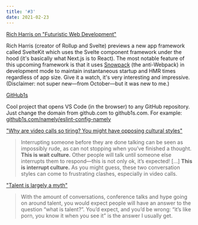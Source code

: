```yaml
---
title: '#3'
date: 2021-02-23
---
```


[Rich Harris on "Futuristic Web
Development"](https://www.youtube.com/watch?v=qSfdtmcZ4d0)

Rich Harris (creator of Rollup and Svelte) previews a new app framework called SvelteKit which uses the Svelte component framework under the hood (it's basically what Next.js is to React). The most notable feature of this upcoming framework is that it uses [Snowpack](https://www.snowpack.dev/) (the anti-Webpack) in development mode to maintain instantaneous startup and HMR times regardless of app size. Give it a watch, it's very interesting and impressive. (Disclaimer: not super new—from October—but it was new to me.)

[GitHub1s](https://github.com/conwnet/github1s)

Cool project that opens VS Code (in the browser) to any GitHub repository. Just change the domain from github.com to github1s.com. For example: [github1s.com/namely/eslint-config-namely](https://github1s.com/namely/eslint-config-namely)

["Why are video calls so tiring? You might have opposing cultural styles"](https://stackoverflow.blog/2021/02/11/why-are-video-calls-so-tiring-you-might-be-misreading-cultural-styles/)

> Interrupting someone before they are done talking can be seen as impossibly rude, as can not stopping when you’ve finished a thought. **This is wait culture.** Other people will talk until someone else interrupts them to respond—this is not only ok, it’s expected! [...] **This is interrupt culture.** As you might guess, these two conversation styles can come to frustrating clashes, especially in video calls.

["Talent is largely a myth"](https://blog.nukemberg.com/post/talent-is-largely-a-myth/)

> With the amount of conversations, conference talks and hype going on around talent, you would expect people will have an answer to the question “what is talent?”. You’d expect, and you’d be wrong: “it’s like porn, you know it when you see it” is the answer I usually get.
